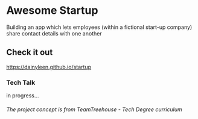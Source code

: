 # Awesome Startup

Building an app which lets employees (within a fictional start-up company) share contact details with one another

## Check it out

https://dainyleen.github.io/startup

### Tech Talk
in progress...



###### The project concept is from TeamTreehouse - Tech Degree curriculum


